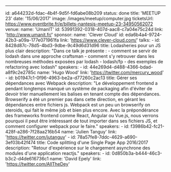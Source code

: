 ---
id: a644232d-fdac-4b4f-9d5f-fd6abe08b209
status: done
title: 'MEETUP 23'
date: '15/06/2017'
image: /images/meetup/computer.jpg
ticketsUrl: https://www.eventbrite.fr/e/billets-nantesjs-meetup-23-34950562072
venue:
    name: 'UmanIT'
    id: 53991392-0318-407d-aac8-c7a04e75c24d
    link: 'http://www.umanit.fr/'
sponsor:
    name: 'Clever Cloud'
    id: eda6b4a4-9724-42b3-a09a-177e071961fa
    link: 'https://www.clever-cloud.com/'
talks:
    -
        id: 8428d87c-78d5-4bd3-9dbe-9c49d6d31d96
        title: Lodasheries pour un JS plus clair
        description: "Dans ce talk je présente :
          - comment se servir de lodash dans une approche craftsman
          - comment s'y retrouver dans les nombreuses méthodes exposées par lodash
          - lodash/fp
          - des exemples de refactoring avec lodash"
        speakers:
            -
                id: 44e269d4-d488-4366-bdad-a8f9c2e2785c
                name: 'Hugo Wood'
                link: 'https://twitter.com/mercury_wood'
    -
        id: b01947c1-0f96-4963-be2a-d77260c2ac13
        title: Gérer ses dépendances avec Webpack
        description: "Le développement frontend a pendant longtemps manqué un système de packaging afin d'éviter de devoir trier manuellement les balises en tenant compte des dépendances. Browserify a été un premier pas dans cette direction, en gérant les dépendances entre fichiers js. Webpack est un peu un browserify on steroids, qui fait le même job et bien plus encore. Avec la prépondérance des frameworks frontend comme React, Angular ou Vue.js, nous verrons pourquoi il peut être intéressant de tout importer dans ses fichiers JS, et comment configurer webpack pour le faire."
        speakers:
            -
                id: f3986b42-fc21-428f-a286-7f28aa216b54
                name: 'Julien Tanguy'
                link: 'https://twitter.com/jutanguy'
    -
        id: 78a57fe8-7ddc-4629-a690-3ef03b42f474
        title: Code splitting d'une Single Page App 2016/2017
        description: "Retour d'expérience sur le chargement asynchrone des modules d'une application reactjs."
        speakers:
            -
                id: 0d850b3a-b444-46c3-b3c2-d4de616736c1
                name: 'David Epely'
                link: 'https://twitter.com/AllTheDey'
